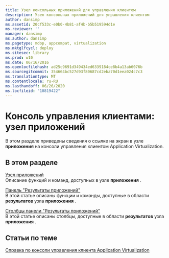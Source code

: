 ```yaml
---
title: Узел консольных приложений для управления клиентом
description: Узел консольных приложений для управления клиентом
author: dansimp
ms.assetid: 20cf533c-e0b0-4b81-af4b-b5b519594d1e
ms.reviewer: ''
manager: dansimp
ms.author: dansimp
ms.pagetype: mdop, appcompat, virtualization
ms.mktglfcycl: deploy
ms.sitesec: library
ms.prod: w10
ms.date: 06/16/2016
ms.openlocfilehash: ad25c9691d349434ed6339184ce8b4a13ab6076b
ms.sourcegitcommit: 354664bc527d93f80687cd2eba70d1eea024c7c3
ms.translationtype: MT
ms.contentlocale: ru-RU
ms.lasthandoff: 06/26/2020
ms.locfileid: "10819422"
---
```

# Консоль управления клиентами: узел приложений


В этом разделе приведены сведения о ссылке на экран в узле **приложения** на консоли управления клиентом Application Virtualization.

## В этом разделе


<a href="" id="applications-node"></a>[Узел приложений](applications-node.md)  
Описание функций и команд, доступных в узле **приложения** .

<a href="" id="applications-results-pane"></a>[Панель "Результаты приложений"](applications-results-pane.md)  
В этой статье описаны функции и команды, доступные в области **результатов** узла **приложения** .

<a href="" id="applications-results-pane-columns"></a>[Столбцы панели "Результаты приложений"](applications-results-pane-columns.md)  
В этой статье описаны столбцы, доступные в области **результатов** узла **приложения** .

## Статьи по теме


[Справка по консоли управления клиента Application Virtualization](application-virtualization-client-management-console-reference.md)

 

 





